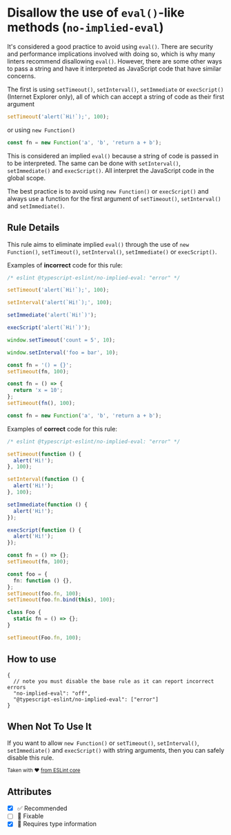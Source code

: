 # Disallow the use of `eval()`-like methods (`no-implied-eval`)

It's considered a good practice to avoid using `eval()`. There are security and performance implications involved with doing so, which is why many linters recommend disallowing `eval()`. However, there are some other ways to pass a string and have it interpreted as JavaScript code that have similar concerns.

The first is using `setTimeout()`, `setInterval()`, `setImmediate` or `execScript()` (Internet Explorer only), all of which can accept a string of code as their first argument

```ts
setTimeout('alert(`Hi!`);', 100);
```

or using `new Function()`

```ts
const fn = new Function('a', 'b', 'return a + b');
```

This is considered an implied `eval()` because a string of code is
passed in to be interpreted. The same can be done with `setInterval()`, `setImmediate()` and `execScript()`. All interpret the JavaScript code in the global scope.

The best practice is to avoid using `new Function()` or `execScript()` and always use a function for the first argument of `setTimeout()`, `setInterval()` and `setImmediate()`.

## Rule Details

This rule aims to eliminate implied `eval()` through the use of `new Function()`, `setTimeout()`, `setInterval()`, `setImmediate()` or `execScript()`.

Examples of **incorrect** code for this rule:

```ts
/* eslint @typescript-eslint/no-implied-eval: "error" */

setTimeout('alert(`Hi!`);', 100);

setInterval('alert(`Hi!`);', 100);

setImmediate('alert(`Hi!`)');

execScript('alert(`Hi!`)');

window.setTimeout('count = 5', 10);

window.setInterval('foo = bar', 10);

const fn = '() = {}';
setTimeout(fn, 100);

const fn = () => {
  return 'x = 10';
};
setTimeout(fn(), 100);

const fn = new Function('a', 'b', 'return a + b');
```

Examples of **correct** code for this rule:

```ts
/* eslint @typescript-eslint/no-implied-eval: "error" */

setTimeout(function () {
  alert('Hi!');
}, 100);

setInterval(function () {
  alert('Hi!');
}, 100);

setImmediate(function () {
  alert('Hi!');
});

execScript(function () {
  alert('Hi!');
});

const fn = () => {};
setTimeout(fn, 100);

const foo = {
  fn: function () {},
};
setTimeout(foo.fn, 100);
setTimeout(foo.fn.bind(this), 100);

class Foo {
  static fn = () => {};
}

setTimeout(Foo.fn, 100);
```

## How to use

```jsonc
{
  // note you must disable the base rule as it can report incorrect errors
  "no-implied-eval": "off",
  "@typescript-eslint/no-implied-eval": ["error"]
}
```

## When Not To Use It

If you want to allow `new Function()` or `setTimeout()`, `setInterval()`, `setImmediate()` and `execScript()` with string arguments, then you can safely disable this rule.

<sup>

Taken with ❤️ [from ESLint core](https://github.com/eslint/eslint/blob/main/docs/rules/no-implied-eval.md)

</sup>

## Attributes

- [x] ✅ Recommended
- [ ] 🔧 Fixable
- [x] 💭 Requires type information
